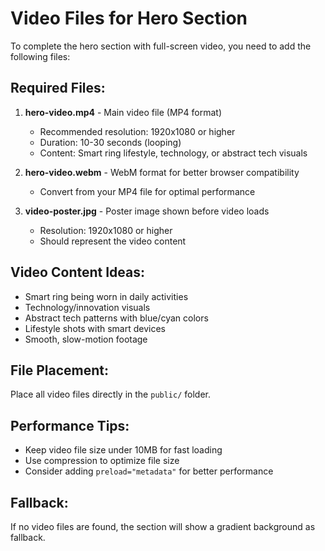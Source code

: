 # Video Files for Hero Section

To complete the hero section with full-screen video, you need to add the following files:

## Required Files:

1. **hero-video.mp4** - Main video file (MP4 format)
   - Recommended resolution: 1920x1080 or higher
   - Duration: 10-30 seconds (looping)
   - Content: Smart ring lifestyle, technology, or abstract tech visuals

2. **hero-video.webm** - WebM format for better browser compatibility
   - Convert from your MP4 file for optimal performance

3. **video-poster.jpg** - Poster image shown before video loads
   - Resolution: 1920x1080 or higher
   - Should represent the video content

## Video Content Ideas:
- Smart ring being worn in daily activities
- Technology/innovation visuals
- Abstract tech patterns with blue/cyan colors
- Lifestyle shots with smart devices
- Smooth, slow-motion footage

## File Placement:
Place all video files directly in the `public/` folder.

## Performance Tips:
- Keep video file size under 10MB for fast loading
- Use compression to optimize file size
- Consider adding `preload="metadata"` for better performance

## Fallback:
If no video files are found, the section will show a gradient background as fallback.
